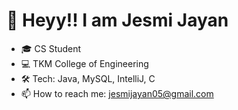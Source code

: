 # 👋 Heyy!! I am Jesmi Jayan
- 🎓 CS Student 
- 💻 TKM College of Engineering
- 🛠️ Tech: Java, MySQL, IntelliJ, C
- 📫 How to reach me: jesmijayan05@gmail.com
